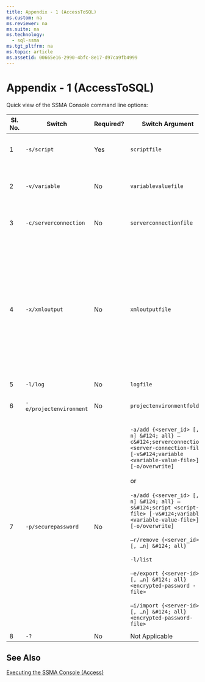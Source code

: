 ```yaml
---
title: Appendix - 1 (AccessToSQL)
ms.custom: na
ms.reviewer: na
ms.suite: na
ms.technology: 
  - sql-ssma
ms.tgt_pltfrm: na
ms.topic: article
ms.assetid: 00665e16-2990-4bfc-8e17-d97ca9fb4999
---
```

# Appendix - 1 (AccessToSQL)
Quick view of the SSMA Console command line options:  
  
|Sl. No.|Switch|Required?|Switch Argument|Permitted Values|  
|-----------|----------|-------------|-------------------|--------------------|  
|1|`-s/script`|Yes|`scriptfile`|Valid XML file name.<br /><br />Console Script definition file.|  
|2|`-v/variable`|No|`variablevaluefile`|Valid XML file name. If variables are used in script file, then this file must be specified.|  
|3|`-c/serverconnection`|No|`serverconnectionfile`|Valid XML file name. This file contains server connection information.|  
|4|`-x/xmloutput`|No|`xmloutputfile`|This option indicates console output in the XML format. If this option is not specified, the default output is in TEXT format.<br /><br />If xmloutputfile is not specified, XML output is directed to `STDOUT`.<br /><br />Xmloutputfile is the name of the file to which the console output is written in the XML format.|  
|5|`-l/log`|No|`logfile`|Valid file name.|  
|6|`-e/projectenvironment`|No|`projectenvironmentfolder`|Valid folder name containing SSMA project environment files.|  
|7|`-p/securepassword`|No|`-a/add {<server_id> [,…n] &#124; all} –c&#124;serverconnection  <server-connection-file> [-v&#124;variable <variable-value-file>] [-o/overwrite]`<br /><br />or<br /><br />`-a/add {<server_id> [,…n] &#124; all} –s&#124;script <script-file> [-v&#124;variable <variable-value-file>] [-o/overwrite]`<br /><br />`–r/remove {<server_id> [, …n] &#124; all}`<br /><br />`-l/list`<br /><br />`–e/export {<server-id> [, …n] &#124; all} <encrypted-password -file>`<br /><br />`–i/import {<server-id> [, …n] &#124; all} <encrypted-password-file>`|If specified, this option must not be combined with any other options.<br /><br />server\-id: A unique ID provided for a server {string}<br /><br />server\-connection\-file: server definition file (serverconnectionfile or scriptfile).<br /><br />variable\-value\-file: It is a variable definition file and used in server\-connection\-file.<br /><br />encrypted\-password–file: It is a server passwords file encrypted using a user\-specified pass\-phrase.|  
|8|`-?`|No|Not Applicable|Not Applicable|  
  
## See Also  
[Executing the SSMA Console (Access)](assetId:///aa1bf665-8dc0-4259-b36f-46ae67197a43)  
  
